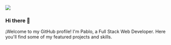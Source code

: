 ![](https://ibb.co/fp3m3kf)



### Hi there 👋

¡Welcome to my GitHub profile! I'm Pablo, a Full Stack Web Developer. Here you'll find some of my featured projects and skills.

<!--

¡Bienvenido a mi perfil de GitHub! Soy [tu nombre aquí], un desarrollador web apasionado por [tus intereses aquí]. Aquí encontrarás algunos de mis proyectos destacados y habilidades.

Proyectos destacados
[Nombre del proyecto](enlace al proyecto): Breve descripción del proyecto.
[Nombre del proyecto](enlace al proyecto): Breve descripción del proyecto.
[Nombre del proyecto](enlace al proyecto): Breve descripción del proyecto.
Habilidades
HTML/CSS
JavaScript
React
Node.js
MongoDB
Contribuciones
[Proyecto en el que contribuí](enlace al proyecto): Breve descripción de mi contribución.
[Proyecto en el que contribuí](enlace al proyecto): Breve descripción de mi contribución.
Redes sociales
[Twitter](enlace a tu perfil de Twitter)
[LinkedIn](enlace a tu perfil de LinkedIn)
Contacto
Si tienes alguna pregunta o comentario, no dudes en ponerse en contacto conmigo en [tu correo electrónico aquí]. Estaré encantado de hablar contigo.

¡Gracias por visitar mi perfil de GitHub!
-->

<!--
**pablommartos/pablommartos** is a ✨ _special_ ✨ repository because its `README.md` (this file) appears on your GitHub profile.

Here are some ideas to get you started:
![](https://ibb.co/YQrk17n)
- 🔭 I’m currently working on ...
- 🌱 I’m currently learning ...
- 👯 I’m looking to collaborate on ...
- 🤔 I’m looking for help with ...
- 💬 Ask me about ...
- 📫 How to reach me: ...
- 😄 Pronouns: ...
- ⚡ Fun fact: ...
-->
